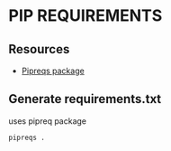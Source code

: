 # PIP REQUIREMENTS

## Resources

- [Pipreqs package](https://pypi.org/project/pipreqs/)

## Generate requirements.txt

uses pipreq package

```console
pipreqs .
```
